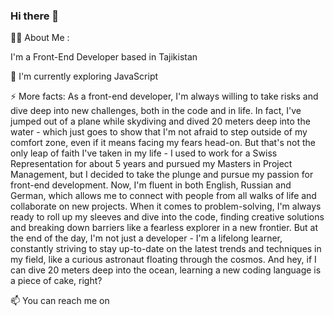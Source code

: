 ### Hi there 👋

👩‍💻 About Me :

I'm a Front-End Developer based in Tajikistan

🌱 I'm currently exploring JavaScript

⚡ More facts: As a front-end developer, I'm always willing to take risks and dive deep into new challenges, both in the code and in life. In fact, I've jumped out of a plane while skydiving and dived 20 meters deep into the water - which just goes to show that I'm not afraid to step outside of my comfort zone, even if it means facing my fears head-on. But that's not the only leap of faith I've taken in my life - I used to work for a Swiss Representation for about 5 years and pursued my Masters in Project Management, but I decided to take the plunge and pursue my passion for front-end development. Now, I'm fluent in both English, Russian and German, which allows me to connect with people from all walks of life and collaborate on new projects. When it comes to problem-solving, I'm always ready to roll up my sleeves and dive into the code, finding creative solutions and breaking down barriers like a fearless explorer in a new frontier. But at the end of the day, I'm not just a developer - I'm a lifelong learner, constantly striving to stay up-to-date on the latest trends and techniques in my field, like a curious astronaut floating through the cosmos. And hey, if I can dive 20 meters deep into the ocean, learning a new coding language is a piece of cake, right?

📫 You can reach me on 
